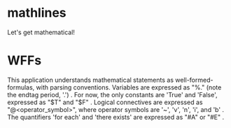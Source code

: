 # mathlines
Let's get mathematical!

# WFFs
This application understands mathematical statements as well-formed-formulas, with parsing conventions.
Variables are expressed as "\%<string>."   (note the endtag period, '.') .
For now, the only constants are 'True' and 'False', expressed as "$T" and "$F" .
Logical connectives are expressed as "@<operator_symbol>", where operator symbols are '~', 'v', 'n', 'i', and 'b' .
The quantifiers 'for each' and 'there exists' are expressed as "#A" or "#E" .
